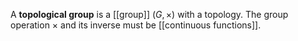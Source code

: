 A **topological group** is a [[group]] $(G, \times)$ with a topology. The group operation $\times$ and its inverse must be [[continuous functions]].